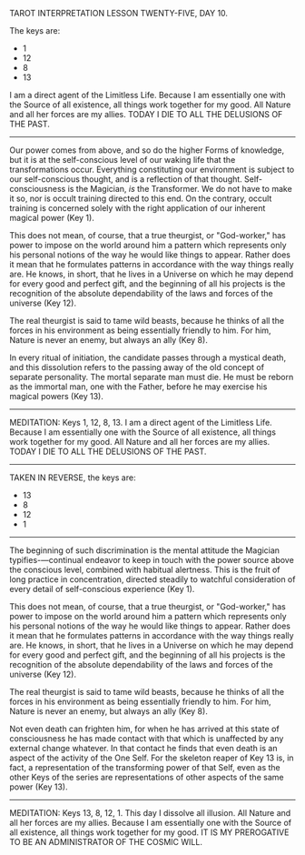 TAROT INTERPRETATION
LESSON TWENTY-FIVE, DAY 10.

The keys are:

-  1
- 12
-  8
- 13

I am a direct agent of the Limitless Life. Because I am essentially one with the Source of all existence, all things work together for my good. All Nature and all her forces are my allies. TODAY I DIE TO ALL THE DELUSIONS OF THE PAST.

---

Our power comes from above, and so do the higher Forms of knowledge, but it is at the self-conscious level of our waking life that the transformations occur. Everything constituting our environment is subject to our self-conscious thought, and is a reflection of that thought. Self-consciousness is the Magician, *is* the Transformer. We do not have to make it so, nor is occult training directed to this end. On the contrary, occult training is concerned solely with the right application of our inherent magical power (Key 1).

This does not mean, of course, that a true theurgist, or "God-worker," has power to impose on the world around him a pattern which represents only his personal notions of the way he would like things to appear. Rather does it mean that he formulates patterns in accordance with the way things really are. He knows, in short, that he lives in a Universe on which he may depend for every good and perfect gift, and the beginning of all his projects is the recognition of the absolute dependability of the laws and forces of the universe (Key 12).

The real theurgist is said to tame wild beasts, because he thinks of all the forces in his environment as being essentially friendly to him. For him, Nature is never an enemy, but always an ally (Key 8).

In every ritual of initiation, the candidate passes through a mystical death, and this dissolution refers to the passing away of the old concept of separate personality. The mortal separate man must die. He must be reborn as the immortal man, one with the Father, before he may exercise his magical powers (Key 13).

---

MEDITATION: Keys 1, 12, 8, 13. I am a direct agent of the Limitless Life. Because I am essentially one with the Source of all existence, all things work together for my good. All Nature and all her forces are my allies. TODAY I DIE TO ALL THE DELUSIONS OF THE PAST.

---

TAKEN IN REVERSE, the keys are:

- 13
-  8
- 12
-  1

---

The beginning of such discrimination is the mental attitude the Magician typifies-—continual endeavor to keep in touch with the power source above the conscious level, combined with habitual alertness. This is the fruit of long practice in concentration, directed steadily to watchful consideration of every detail of self-conscious experience (Key 1).

This does not mean, of course, that a true theurgist, or "God-worker," has power to impose on the world around him a pattern which represents only his personal notions of the way he would like things to appear. Rather does it mean that he formulates patterns in accordance with the way things really are. He knows, in short, that he lives in a Universe on which he may depend for every good and perfect gift, and the beginning of all his projects is the recognition of the absolute dependability of the laws and forces of the universe (Key 12).

The real theurgist is said to tame wild beasts, because he thinks of all the forces in his environment as being essentially friendly to him. For him, Nature is never an enemy, but always an ally (Key 8).

Not even death can frighten him, for when he has arrived at this state of consciousness he has made contact with that which is unaffected by any external change whatever. In that contact he finds that even death is an aspect of the activity of the One Self. For the skeleton reaper of Key 13 is, in fact, a representation of the transforming power of that Self, even as the other Keys of the series are representations of other aspects of the same power (Key 13).

---

MEDITATION: Keys 13, 8, 12, 1. This day I dissolve all illusion. All Nature and all her forces are my allies. Because I am essentially one with the Source of all existence, all things work together for my good. IT IS MY PREROGATIVE TO BE AN ADMINISTRATOR OF THE COSMIC WILL.
